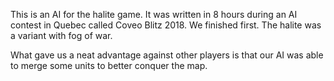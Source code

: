 This is an AI for the halite game. It was written in 8 hours during an AI contest in Quebec called Coveo Blitz 2018. We finished first. The halite was a variant with fog of war.

What gave us a neat advantage against other players is that our AI was able to merge some units to better conquer the map.

